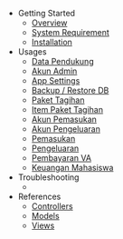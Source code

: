 - Getting Started
    - [Overview](/)
    - [System Requirement](system-requirements.md)
    - [Installation](installation.md)
- Usages
    - [Data Pendukung]()
    - [Akun Admin]()
    - [App Settings]()
    - [Backup / Restore DB]()
    - [Paket Tagihan]()
    - [Item Paket Tagihan]()
    - [Akun Pemasukan]()
    - [Akun Pengeluaran]()
    - [Pemasukan]()
    - [Pengeluaran]()
    - [Pembayaran VA]()
    - [Keuangan Mahasiswa]()
- Troubleshooting
    - []()
- References
    - [Controllers]()
    - [Models]()
    - [Views]()
